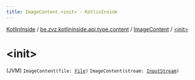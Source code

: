 ```yaml
---
title: ImageContent.<init> - KotlinInside
---
```


[KotlinInside](../../index.html) / [be.zvz.kotlininside.api.type.content](../index.html) / [ImageContent](index.html) / [&lt;init&gt;](./-init-.html)

# &lt;init&gt;

(JVM) `ImageContent(file: `[`File`](https://docs.oracle.com/javase/7/docs/api/java/io/File.html)`)`
`ImageContent(stream: `[`InputStream`](https://docs.oracle.com/javase/7/docs/api/java/io/InputStream.html)`)`